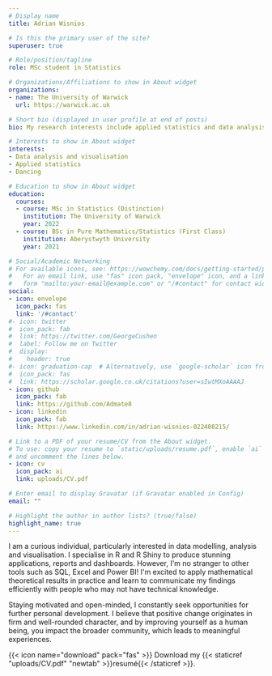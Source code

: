 ```yaml
---
# Display name
title: Adrian Wisnios

# Is this the primary user of the site?
superuser: true

# Role/position/tagline
role: MSc student in Statistics

# Organizations/Affiliations to show in About widget
organizations:
- name: The University of Warwick
  url: https://warwick.ac.uk

# Short bio (displayed in user profile at end of posts)
bio: My research interests include applied statistics and data analysis.

# Interests to show in About widget
interests:
- Data analysis and visualisation
- Applied statistics
- Dancing

# Education to show in About widget
education:
  courses:
  - course: MSc in Statistics (Distinction)
    institution: The University of Warwick
    year: 2022
  - course: BSc in Pure Mathematics/Statistics (First Class)
    institution: Aberystwyth University
    year: 2021

# Social/Academic Networking
# For available icons, see: https://wowchemy.com/docs/getting-started/page-builder/#icons
#   For an email link, use "fas" icon pack, "envelope" icon, and a link in the
#   form "mailto:your-email@example.com" or "/#contact" for contact widget.
social:
- icon: envelope
  icon_pack: fas
  link: '/#contact'
#- icon: twitter
#  icon_pack: fab
#  link: https://twitter.com/GeorgeCushen
#  label: Follow me on Twitter
#  display:
#    header: true
#- icon: graduation-cap  # Alternatively, use `google-scholar` icon from #`ai` icon pack
#  icon_pack: fas
#  link: https://scholar.google.co.uk/citations?user=sIwtMXoAAAAJ
- icon: github
  icon_pack: fab
  link: https://github.com/Admate8
- icon: linkedin
  icon_pack: fab
  link: https://www.linkedin.com/in/adrian-wisnios-022408215/

# Link to a PDF of your resume/CV from the About widget.
# To use: copy your resume to `static/uploads/resume.pdf`, enable `ai` icons in `params.toml`,
# and uncomment the lines below.
- icon: cv
  icon_pack: ai
  link: uploads/CV.pdf

# Enter email to display Gravatar (if Gravatar enabled in Config)
email: ""

# Highlight the author in author lists? (true/false)
highlight_name: true
---
```


I am a curious individual, particularly interested in data modelling, analysis and visualisation. I specialise in R and R Shiny to produce stunning applications, reports and dashboards. However, I'm no stranger to other tools such as SQL, Excel and Power BI! I'm excited to apply mathematical theoretical results in practice and learn to communicate my findings efficiently with people who may not have technical knowledge. 

Staying motivated and open-minded, I constantly seek opportunities for further personal development. I believe that positive change originates in firm and well-rounded character, and by improving yourself as a human being, you impact the broader community, which leads to meaningful experiences.


{{< icon name="download" pack="fas" >}} Download my {{< staticref "uploads/CV.pdf" "newtab" >}}resumé{{< /staticref >}}.
